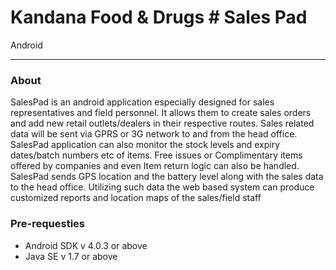 # **Kandana Food & Drugs** # Sales Pad
Android
_____

### About ###

SalesPad is an android application especially designed for sales representatives and field personnel. It allows them to create sales orders and add new retail outlets/dealers in their respective routes. Sales related data will be sent via GPRS or 3G network to and from the head office. SalesPad application can also monitor the stock levels and expiry dates/batch numbers etc of items. Free issues or Complimentary items offered by companies and even Item return logic can also be handled. SalesPad sends GPS location and the battery level along with the sales data to the head office. Utilizing such data the web based system can produce customized reports and location maps of the sales/field staff

### Pre-requesties ###

* Android SDK v 4.0.3 or above
* Java SE v 1.7 or above